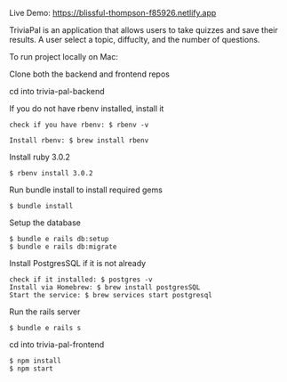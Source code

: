 Live Demo:
    https://blissful-thompson-f85926.netlify.app
 
 TriviaPal is an application that allows users to take quizzes and save their results. A user select a topic, diffuclty, and the number of questions.

To run project locally on Mac:

Clone both the backend and frontend repos

cd into trivia-pal-backend

If you do not have rbenv installed, install it
  
    check if you have rbenv: $ rbenv -v

    Install rbenv: $ brew install rbenv

Install ruby 3.0.2

    $ rbenv install 3.0.2

Run bundle install to install required gems

    $ bundle install

Setup the database

    $ bundle e rails db:setup
    $ bundle e rails db:migrate

Install PostgresSQL if it is not already

    check if it installed: $ postgres -v
    Install via Homebrew: $ brew install postgresSQL
    Start the service: $ brew services start postgresql

Run the rails server

    $ bundle e rails s

cd into trivia-pal-frontend

    $ npm install
    $ npm start
